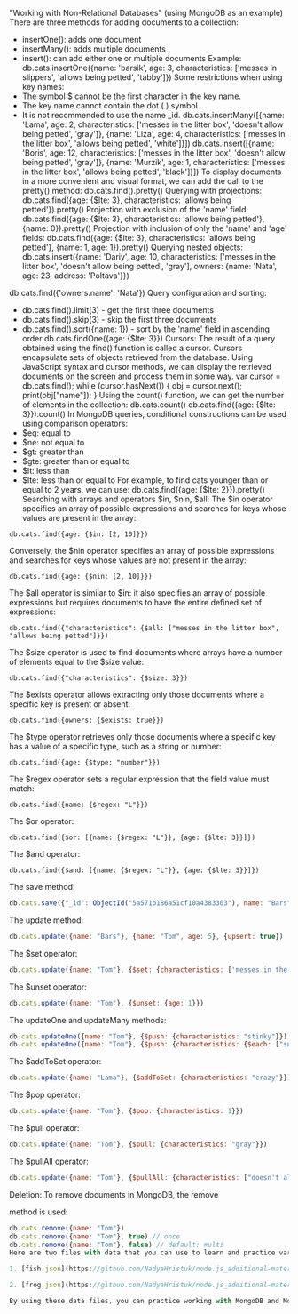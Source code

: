 "Working with Non-Relational Databases" (using MongoDB as an example)
There are three methods for adding documents to a collection:
- insertOne(): adds one document
- insertMany(): adds multiple documents
- insert(): can add either one or multiple documents
Example:
db.cats.insertOne({name: 'barsik', age: 3, characteristics: ['messes in slippers', 'allows being petted', 'tabby']})
Some restrictions when using key names:
- The symbol $ cannot be the first character in the key name.
- The key name cannot contain the dot (.) symbol.
- It is not recommended to use the name _id.
db.cats.insertMany([{name: 'Lama', age: 2, characteristics: ['messes in the litter box', 'doesn't allow being petted', 'gray']}, {name: 'Liza', age: 4, characteristics: ['messes in the litter box', 'allows being petted', 'white']}])
db.cats.insert([{name: 'Boris', age: 12, characteristics: ['messes in the litter box', 'doesn't allow being petted', 'gray']}, {name: 'Murzik', age: 1, characteristics: ['messes in the litter box', 'allows being petted', 'black']}])
To display documents in a more convenient and visual format, we can add the call to the pretty() method:
db.cats.find().pretty()
Querying with projections:
db.cats.find({age: {$lte: 3}, characteristics: 'allows being petted'}).pretty()
Projection with exclusion of the 'name' field:
db.cats.find({age: {$lte: 3}, characteristics: 'allows being petted'}, {name: 0}).pretty()
Projection with inclusion of only the 'name' and 'age' fields:
db.cats.find({age: {$lte: 3}, characteristics: 'allows being petted'}, {name: 1, age: 1}).pretty()
Querying nested objects:
db.cats.insert({name: 'Dariy', age: 10, characteristics: ['messes in the litter box', 'doesn't allow being petted', 'gray'], owners: {name: 'Nata', age: 23, address: 'Poltava'}})

db.cats.find({'owners.name': 'Nata'})
Query configuration and sorting:
- db.cats.find().limit(3) - get the first three documents
- db.cats.find().skip(3) - skip the first three documents
- db.cats.find().sort({name: 1}) - sort by the 'name' field in ascending order
db.cats.findOne({age: {$lte: 3}})
Cursors:
The result of a query obtained using the find() function is called a cursor. Cursors encapsulate sets of objects retrieved from the database. Using JavaScript syntax and cursor methods, we can display the retrieved documents on the screen and process them in some way.
var cursor = db.cats.find();
while (cursor.hasNext()) {
	obj = cursor.next();
	print(obj["name"]);
}
Using the count() function, we can get the number of elements in the collection:
db.cats.count()
db.cats.find({age: {$lte: 3}}).count()
In MongoDB queries, conditional constructions can be used using comparison operators:
- $eq: equal to
- $ne: not equal to
- $gt: greater than
- $gte: greater than or equal to
- $lt: less than
- $lte: less than or equal to
For example, to find cats younger than or equal to 2 years, we can use:
db.cats.find({age: {$lte: 2}}).pretty()
Searching with arrays and operators $in, $nin, $all:
The $in operator specifies an array of possible expressions and searches for keys whose values are present in the array:

```
db.cats.find({age: {$in: [2, 10]}})
```

Conversely, the $nin operator specifies an array of possible expressions and searches for keys whose values are not present in the array:

```
db.cats.find({age: {$nin: [2, 10]}})
```

The $all operator is similar to $in: it also specifies an array of possible expressions but requires documents to have the entire defined set of expressions:

```
db.cats.find({"characteristics": {$all: ["messes in the litter box", "allows being petted"]}})
```

The $size operator is used to find documents where arrays have a number of elements equal to the $size value:

```
db.cats.find({"characteristics": {$size: 3}})
```

The $exists operator allows extracting only those documents where a specific key is present or absent:

```
db.cats.find({owners: {$exists: true}})
```

The $type operator retrieves only those documents where a specific key has a value of a specific type, such as a string or number:

```
db.cats.find({age: {$type: "number"}})
```

The $regex operator sets a regular expression that the field value must match:

```
db.cats.find({name: {$regex: "L"}})
```

The $or operator:

```
db.cats.find({$or: [{name: {$regex: "L"}}, {age: {$lte: 3}}]})
```

The $and operator:

```
db.cats.find({$and: [{name: {$regex: "L"}}, {age: {$lte: 3}}]})
```

The save method:

```javascript
db.cats.save({"_id": ObjectId("5a571b186a51cf10a4383303"), name: "Bars", age: 3})
```

The update method:

```javascript
db.cats.update({name: "Bars"}, {name: "Tom", age: 5}, {upsert: true})
```

The $set operator:

```javascript
db.cats.update({name: "Tom"}, {$set: {characteristics: ['messes in the litter box', 'doesn't allow being petted', 'gray']}})
```

The $unset operator:

```javascript
db.cats.update({name: "Tom"}, {$unset: {age: 1}})
```

The updateOne and updateMany methods:

```javascript
db.cats.updateOne({name: "Tom"}, {$push: {characteristics: "stinky"}})
db.cats.updateOne({name: "Tom"}, {$push: {characteristics: {$each: ["snoring", "angry"]}}})
```

The $addToSet operator:

```javascript
db.cats.update({name: "Lama"}, {$addToSet: {characteristics: "crazy"}})
```

The $pop operator:

```javascript
db.cats.update({name: "Tom"}, {$pop: {characteristics: 1}})
```

The $pull operator:

```javascript
db.cats.update({name: "Tom"}, {$pull: {characteristics: "gray"}})
```

The $pullAll operator:

```javascript
db.cats.update({name: "Tom"}, {$pullAll: {characteristics: ["doesn't allow being petted", "stinky", "snoring"]}})
```

Deletion:
To remove documents in MongoDB, the remove

 method is used:

```javascript
db.cats.remove({name: "Tom"})
db.cats.remove({name: "Tom"}, true) // once
db.cats.remove({name: "Tom"}, false) // default: multi
Here are two files with data that you can use to learn and practice various queries to the MongoDB database using the Mongoose library.

1. [fish.json](https://github.com/NadyaHristuk/node.js_additional-materials/blob/main/fish.json): This file contains information about different fish species. You can use it to create a collection in the MongoDB database and perform queries such as searching, inserting, updating, and deleting data about fish. Examples of queries could include finding all fish of a certain species, updating the size of a fish, or removing fish from the collection.

2. [frog.json](https://github.com/NadyaHristuk/node.js_additional-materials/blob/main/frog.json): This file contains information about various frog species. You can use it to create a separate collection in the MongoDB database and perform queries such as searching, inserting, updating, and deleting data about frogs. For instance, you can search for frogs of a specific color, update their weight, or delete frogs from the collection.

By using these data files, you can practice working with MongoDB and Mongoose, learn about database queries, create schemas, perform CRUD operations (Create, Read, Update, Delete), and explore various features provided by MongoDB and Mongoose for data manipulation. This will help you improve your database skills and utilize MongoDB effectively in your Node.js projects.
